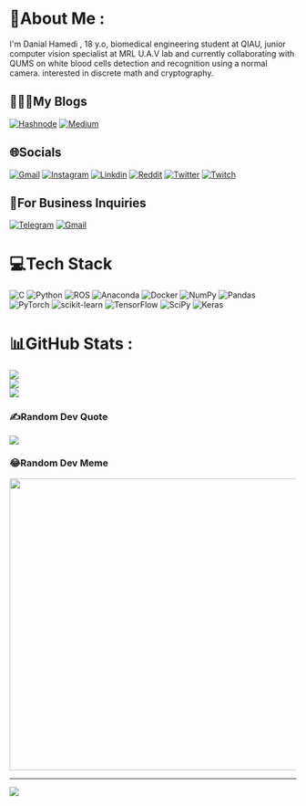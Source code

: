 # 💫About Me :
I'm Danial Hamedi , 18 y.o,  biomedical engineering student at QIAU, junior computer vision specialist at MRL U.A.V lab 
and currently collaborating with QUMS on white blood cells detection and recognition using a normal camera.
interested in discrete math and cryptography.


## 💁🏻‍♂️My Blogs
[![Hashnode](https://img.shields.io/badge/Hashnode-2962FF?style=for-the-badge&logo=hashnode&logoColor=white)](https://danial.hashnode.dev)
[![Medium](https://img.shields.io/badge/Medium-12100E?style=for-the-badge&logo=medium&logoColor=white)](https://https://medium.com/@danialhamedi)

## 🌐Socials
[![Gmail](https://img.shields.io/badge/Gmail-D14836?style=for-the-badge&logo=gmail&logoColor=white)](mailto:hamedi.taher.bonab@gmail.com)
[![Instagram](https://img.shields.io/badge/Instagram-E4405F?style=for-the-badge&logo=instagram&logoColor=white)](https://instagram.com/_danial_hamedi)
[![Linkdin](https://img.shields.io/badge/LinkedIn-0077B5?style=for-the-badge&logo=linkedin&logoColor=white)](https://linkedin.com/in/danialhamedi)
[![Reddit](https://img.shields.io/badge/Reddit-FF4500?style=for-the-badge&logo=reddit&logoColor=white)](https://www.reddit.com/user/Inevitable-Eye1550)
[![Twitter](https://img.shields.io/badge/Twitter-1DA1F2?style=for-the-badge&logo=twitter&logoColor=white)](https://twitter.com/This_is_Danial?t=JgJtRGMzoAECcgnUDe4RBg&s=09)
[![Twitch](https://img.shields.io/badge/Twitch-9146FF?style=for-the-badge&logo=twitch&logoColor=white)](https://www.twitch.tv/dansoos)
## 💸For Business Inquiries
[![Telegram](https://img.shields.io/badge/Telegram-2CA5E0?style=for-the-badge&logo=telegram&logoColor=white)](https://t.me/hamedi_danial)
[![Gmail](https://img.shields.io/badge/Gmail-D14836?style=for-the-badge&logo=gmail&logoColor=white)](mailto:bussiness.hamedi@gmail.com)

# 💻Tech Stack
![C](https://img.shields.io/badge/c-%2300599C.svg?style=for-the-badge&logo=c&logoColor=white) ![Python](https://img.shields.io/badge/python-3670A0?style=for-the-badge&logo=python&logoColor=ffdd54) ![ROS](https://img.shields.io/badge/ros-%230A0FF9.svg?style=for-the-badge&logo=ros&logoColor=white) ![Anaconda](https://img.shields.io/badge/Anaconda-%2344A833.svg?style=for-the-badge&logo=anaconda&logoColor=white) ![Docker](https://img.shields.io/badge/docker-%230db7ed.svg?style=for-the-badge&logo=docker&logoColor=white) ![NumPy](https://img.shields.io/badge/numpy-%23013243.svg?style=for-the-badge&logo=numpy&logoColor=white) ![Pandas](https://img.shields.io/badge/pandas-%23150458.svg?style=for-the-badge&logo=pandas&logoColor=white) ![PyTorch](https://img.shields.io/badge/PyTorch-%23EE4C2C.svg?style=for-the-badge&logo=PyTorch&logoColor=white) ![scikit-learn](https://img.shields.io/badge/scikit--learn-%23F7931E.svg?style=for-the-badge&logo=scikit-learn&logoColor=white) ![TensorFlow](https://img.shields.io/badge/TensorFlow-%23FF6F00.svg?style=for-the-badge&logo=TensorFlow&logoColor=white) ![SciPy](https://img.shields.io/badge/SciPy-%230C55A5.svg?style=for-the-badge&logo=scipy&logoColor=%white) ![Keras](https://img.shields.io/badge/Keras-%23D00000.svg?style=for-the-badge&logo=Keras&logoColor=white)
# 📊GitHub Stats :
![](https://github-readme-stats.vercel.app/api?username=danialhamedi&theme=onedark&hide_border=false&include_all_commits=false&count_private=false)<br/>
![](https://github-readme-streak-stats.herokuapp.com/?user=danialhamedi&theme=onedark&hide_border=false)<br/>
![](https://github-readme-stats.vercel.app/api/top-langs/?username=danialhamedi&theme=onedark&hide_border=false&include_all_commits=false&count_private=false&layout=compact)

### ✍️Random Dev Quote
![](https://quotes-github-readme.vercel.app/api?type=horizontal&theme=gruvbox)

### 😂Random Dev Meme
<img src="https://random-memer.herokuapp.com/" width="512px"/>

---
[![](https://visitcount.itsvg.in/api?id=danialhamedi&icon=5&color=12)](https://visitcount.itsvg.in)
